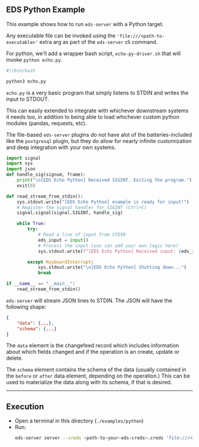 ## EDS Python Example

This example shows how to run `eds-server` with a Python target.

Any executable file can be invoked using the `'file:///<path-to-executable>'` extra arg as part of the `eds-server` cli command.

For python, we'll add a wrapper bash script, `echo-py-driver.sh` that will invoke `python echo.py`.
```bash
#!/bin/bash

python3 echo.py
```

`echo.py` is a very basic program that simply listens to STDIN and writes the input to STDOUT.

This can easily extended to integrate with whichever downstream systems it needs too, in addition to being able to load whichever custom python modules (pandas, requests, etc).

The file-based `eds-server` plugins do not have alot of the batteries-included like the `postgresql` plugin, but they do allow for nearly infinite customization and deep integration with your own systems. 

```python
import signal
import sys
import json
def handle_sig(signum, frame):
    print("\n[EDS Echo Python] Received SIGINT. Exiting the program.")
    exit(0)

def read_stream_from_stdin():
    sys.stdout.write("[EDS Echo Python] example is ready for input!")
    # Register the signal handler for SIGINT (Ctrl+C)
    signal.signal(signal.SIGINT, handle_sig)

    while True:
        try:
            # Read a line of input from STDIN
            eds_input = input()
            # Process the input (you can add your own logic here)
            sys.stdout.write(f"[EDS Echo Python] Received input: {eds_input} + '\n")

        except KeyboardInterrupt:
            sys.stdout.write("\n[EDS Echo Python] Shutting down...")
            break

if __name__ == "__main__":
    read_stream_from_stdin()
```

`eds-server` will stream JSON lines to STDIN. The JSON will have the following shape:
```json
{
    "data": {...},
    "schema": {...}
}
``` 
The `data` element is the changefeed record which includes information about which fields changed and if the operation is an create, update or delete.

The `schema` element contains the schema of the data (usually contained in the `before` or `after` data element, depending on the operation.) This can be used to materialize the data along with its schema, if that is desired.

---

## Execution

- Open a terminal in this directory (`./examples/python`)
- Run:
    ```bash
    eds-server server --creds <path-to-your-eds-creds>.creds 'file:///<absolute path to>/echo-py-driver.sh' --verbose --consumer-prefix testing
    ```